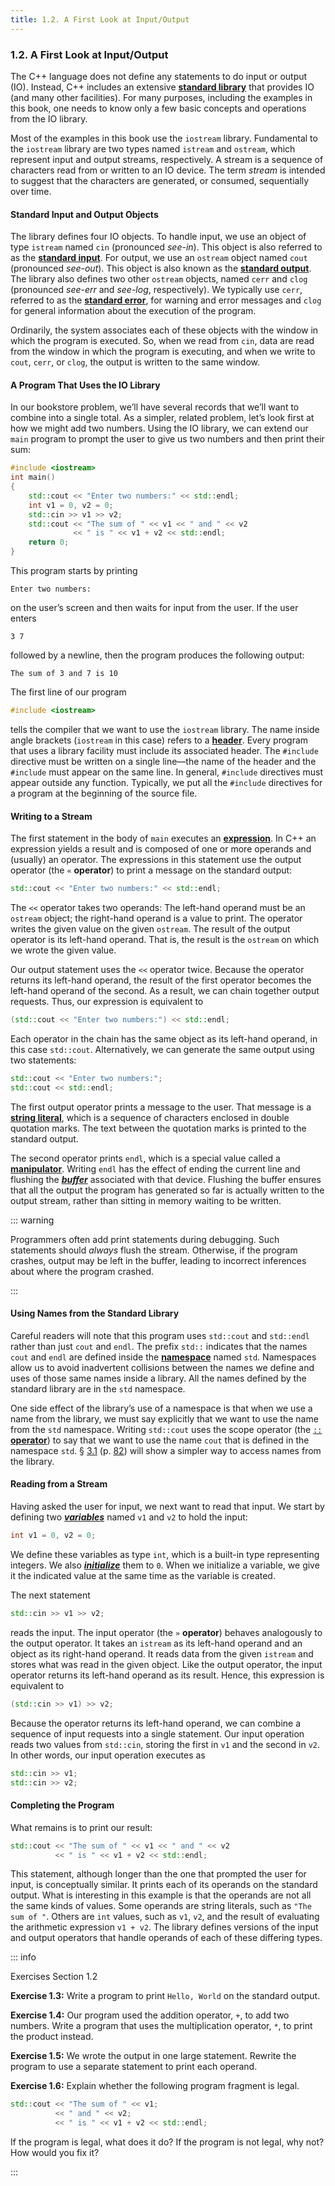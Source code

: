```yaml
---
title: 1.2. A First Look at Input/Output
---
```


<h3 id="filepos136281">1.2. A First Look at Input/Output</h3>
<p>The C++ language does not define any statements to do input or output (IO). Instead, C++ includes an extensive <strong><a href="018-defined_terms.html#filepos267297" id="filepos136536">standard library</a></strong> that provides IO (and many other facilities). For many purposes, including the examples in this book, one needs to know only a few basic concepts and operations from the IO library.</p>
<p>Most of the examples in this book use the <code>iostream</code> library. Fundamental to the <code>iostream</code> library are two types named <code>istream</code> and <code>ostream</code>, which represent input and output streams, respectively. A stream is a sequence of characters read from or written to an IO device. The term <em>stream</em> is intended to suggest that the characters are generated, or consumed, sequentially over time.</p>
<h4><a id="filepos137881"></a>Standard Input and Output Objects</h4>
<p>The library defines four IO objects. To handle input, we use an object of type <code>istream</code> named <code>cin</code> (pronounced <em>see-in</em>). This object is also referred to as the <strong><a href="018-defined_terms.html#filepos267042" id="filepos138401">standard input</a></strong>. For output, we use an <code>ostream</code> object named <code>cout</code> (pronounced <em>see-out</em>). This object is also known as the <strong><a href="018-defined_terms.html#filepos267962" id="filepos138826">standard output</a></strong>. The library also defines two other <code>ostream</code> objects, named <code>cerr</code> and <code>clog</code> (pronounced <em>see-err</em> and <em>see-log</em>, respectively). We typically use <code>cerr</code>, referred to as the <strong><a href="018-defined_terms.html#filepos266714" id="filepos139556">standard error</a></strong>, for warning and error messages and <code>clog</code> for general information about the execution of the program.</p>
<p>Ordinarily, the system associates each of these objects with the window in which the program is executed. So, when we read from <code>cin</code>, data are read from the window in which the program is executing, and when we write to <code>cout</code>, <code>cerr</code>, or <code>clog</code>, the output is written to the same window.</p>
<h4>A Program That Uses the IO Library</h4>
<p>In our bookstore problem, we’ll have several records that we’ll want to combine into a single total. As a simpler, related problem, let’s look first at how we might add two numbers. Using the IO library, we can extend our <code>main</code> program to prompt the user to give us two numbers and then print their sum:</p>

```c++
#include <iostream>
int main()
{
    std::cout << "Enter two numbers:" << std::endl;
    int v1 = 0, v2 = 0;
    std::cin >> v1 >> v2;
    std::cout << "The sum of " << v1 << " and " << v2
              << " is " << v1 + v2 << std::endl;
    return 0;
}
```

<p>This program starts by printing</p>

```
Enter two numbers:
```

<p>on the user’s screen and then waits for input from the user. If the user enters</p>

```
3 7
```

<p>followed by a newline, then the program produces the following output:</p>

```
The sum of 3 and 7 is 10
```

<p>The first line of our program</p>

```c++
#include <iostream>
```

<p>tells the compiler that we want to use the <code>iostream</code> library. The name inside angle brackets (<code>iostream</code> in this case) refers to a <strong><a href="018-defined_terms.html#filepos262368" id="filepos143359">header</a></strong>. Every program that uses a library facility must include its associated header. The <code>#include</code> directive <a id="filepos143585"></a>must be written on a single line—the name of the header and the <code>#include</code> must appear on the same line. In general, <code>#include</code> directives must appear outside any function. Typically, we put all the <code>#include</code> directives for a program at the beginning of the source file.</p>
<h4>Writing to a Stream</h4>
<p>The first statement in the body of <code>main</code> executes an <strong><a href="018-defined_terms.html#filepos260662" id="filepos144324">expression</a></strong>. In C++ an expression yields a result and is composed of one or more operands and (usually) an operator. The expressions in this statement use the output operator (the <code>«</code>
<strong>operator</strong>) to print a message on the standard output:</p>

```c++
std::cout << "Enter two numbers:" << std::endl;
```

<p>The <code>&lt;&lt;</code> operator takes two operands: The left-hand operand must be an <code>ostream</code> object; the right-hand operand is a value to print. The operator writes the given value on the given <code>ostream</code>. The result of the output operator is its left-hand operand. That is, the result is the <code>ostream</code> on which we wrote the given value.</p>
<p>Our output statement uses the <code>&lt;&lt;</code> operator twice. Because the operator returns its left-hand operand, the result of the first operator becomes the left-hand operand of the second. As a result, we can chain together output requests. Thus, our expression is equivalent to</p>

```c++
(std::cout << "Enter two numbers:") << std::endl;
```

<p>Each operator in the chain has the same object as its left-hand operand, in this case <code>std::cout</code>. Alternatively, we can generate the same output using two statements:</p>

```c++
std::cout << "Enter two numbers:";
std::cout << std::endl;
```

<p>The first output operator prints a message to the user. That message is a <strong><a href="018-defined_terms.html#filepos269356" id="filepos147298">string literal</a></strong>, which is a sequence of characters enclosed in double quotation marks. The text between the quotation marks is printed to the standard output.</p>
<p>The second operator prints <code>endl</code>, which is a special value called a <strong><a href="018-defined_terms.html#filepos264529" id="filepos147711">manipulator</a></strong>. Writing <code>endl</code> has the effect of ending the current line and flushing the <em><strong><a href="018-defined_terms.html#filepos255088" id="filepos147924">buffer</a></strong></em> associated with that device. Flushing the buffer ensures that all the output the program has generated so far is actually written to the output stream, rather than sitting in memory waiting to be written.</p>

::: warning
<p>Programmers often add print statements during debugging. Such statements should <em>always</em> flush the stream. Otherwise, if the program crashes, output may be left in the buffer, leading to incorrect inferences about where the program crashed.</p>
:::

<h4>Using Names from the Standard Library</h4>
<p>Careful readers will note that this program uses <code>std::cout</code> and <code>std::endl</code> rather than just <code>cout</code> and <code>endl</code>. The prefix <code>std::</code> indicates that the names <code>cout</code> and <code>endl</code> are defined inside the <strong><a href="018-defined_terms.html#filepos265339" id="filepos149573">namespace</a></strong> named <code>std</code>. Namespaces allow us to <a id="filepos149843"></a>avoid inadvertent collisions between the names we define and uses of those same names inside a library. All the names defined by the standard library are in the <code>std</code> namespace.</p>
<p>One side effect of the library’s use of a namespace is that when we use a name from the library, we must say explicitly that we want to use the name from the <code>std</code> namespace. Writing <code>std::cout</code> uses the scope operator (the <a href="018-defined_terms.html#filepos272932" id="filepos150506"><code>::</code>
<strong>operator</strong></a>) to say that we want to use the name <code>cout</code> that is defined in the namespace <code>std</code>. § <a href="030-3.1._namespace_using_declarations.html#filepos638596">3.1</a> (p. <a href="030-3.1._namespace_using_declarations.html#filepos638596">82</a>) will show a simpler way to access names from the library.</p>
<h4>Reading from a Stream</h4>
<p>Having asked the user for input, we next want to read that input. We start by defining two <em><strong><a href="018-defined_terms.html#filepos270220" id="filepos151299">variables</a></strong></em> named <code>v1</code> and <code>v2</code> to hold the input:</p>

```c++
int v1 = 0, v2 = 0;
```

<p>We define these variables as type <code>int</code>, which is a built-in type representing integers. We also <em><strong><a href="018-defined_terms.html#filepos263223" id="filepos151916">initialize</a></strong></em> them to <code>0</code>. When we initialize a variable, we give it the indicated value at the same time as the variable is created.</p>
<p>The next statement</p>

```c++
std::cin >> v1 >> v2;
```

<p>reads the input. The input operator (the <code>»</code>
<strong>operator</strong>) behaves analogously to the output operator. It takes an <code>istream</code> as its left-hand operand and an object as its right-hand operand. It reads data from the given <code>istream</code> and stores what was read in the given object. Like the output operator, the input operator returns its left-hand operand as its result. Hence, this expression is equivalent to</p>

```c++
(std::cin >> v1) >> v2;
```

<p>Because the operator returns its left-hand operand, we can combine a sequence of input requests into a single statement. Our input operation reads two values from <code>std::cin</code>, storing the first in <code>v1</code> and the second in <code>v2</code>. In other words, our input operation executes as</p>

```c++
std::cin >> v1;
std::cin >> v2;
```

<h4>Completing the Program</h4>
<p>What remains is to print our result:</p>

```c++
std::cout << "The sum of " << v1 << " and " << v2
          << " is " << v1 + v2 << std::endl;
```

<p>This statement, although longer than the one that prompted the user for input, is conceptually similar. It prints each of its operands on the standard output. What is interesting in this example is that the operands are not all the same kinds of values. Some operands are string literals, such as <code>"The sum of "</code>. Others are <code>int</code> values, such as <code>v1</code>, <code>v2</code>, and the result of evaluating the arithmetic expression <code>v1 + v2</code>. The library defines versions of the input and output operators that handle operands of each of these differing types.</p>

::: info
<a id="filepos155658"></a><p>Exercises Section 1.2</p>
<p><strong>Exercise 1.3:</strong> Write a program to print <code>Hello, World</code> on the standard output.</p>
<p><strong>Exercise 1.4:</strong> Our program used the addition operator, <code>+</code>, to add two numbers. Write a program that uses the multiplication operator, <code>*</code>, to print the product instead.</p>
<p><strong>Exercise 1.5:</strong> We wrote the output in one large statement. Rewrite the program to use a separate statement to print each operand.</p>
<p><strong>Exercise 1.6:</strong> Explain whether the following program fragment is legal.</p>

```c++
std::cout << "The sum of " << v1;
          << " and " << v2;
          << " is " << v1 + v2 << std::endl;
```

<p>If the program is legal, what does it do? If the program is not legal, why not? How would you fix it?</p>
:::
